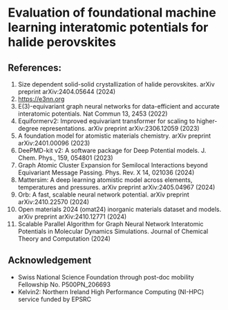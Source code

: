 # Evaluation of foundational machine learning interatomic potentials for halide perovskites

## References: 
1. Size dependent solid-solid crystallization of halide perovskites. arXiv preprint arXiv:2404.05644 (2024)
2. https://e3nn.org
3. E(3)-equivariant graph neural networks for data-efficient and accurate interatomic potentials. Nat Commun 13, 2453 (2022)
4. Equiformerv2: Improved equivariant transformer for scaling to higher-degree representations. arXiv preprint arXiv:2306.12059 (2023)
5. A foundation model for atomistic materials chemistry. arXiv preprint arXiv:2401.00096 (2023)
7. DeePMD-kit v2: A software package for Deep Potential models. J. Chem. Phys., 159, 054801 (2023)
8. Graph Atomic Cluster Expansion for Semilocal Interactions beyond Equivariant Message Passing. Phys. Rev. X 14, 021036 (2024)
9. Mattersim: A deep learning atomistic model across elements, temperatures and pressures. arXiv preprint arXiv:2405.04967 (2024)
10. Orb: A fast, scalable neural network potential. arXiv preprint arXiv:2410.22570 (2024)
11. Open materials 2024 (omat24) inorganic materials dataset and models. arXiv preprint arXiv:2410.12771 (2024)
12. Scalable Parallel Algorithm for Graph Neural Network Interatomic Potentials in Molecular Dynamics Simulations. Journal of Chemical Theory and Computation (2024)


## Acknowledgement
- Swiss National Science Foundation through post-doc mobility Fellowship No. P500PN_206693
- Kelvin2: Northern Ireland High Performance Computing (NI-HPC) service funded by EPSRC
